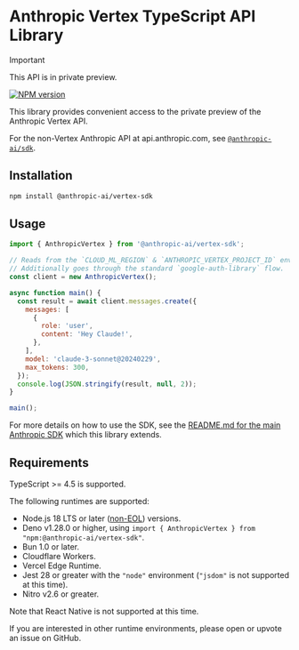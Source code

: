 # Anthropic Vertex TypeScript API Library

> [!IMPORTANT]
> This API is in private preview.

[![NPM version](https://img.shields.io/npm/v/@anthropic-ai/vertex-sdk.svg)](https://npmjs.org/package/@anthropic-ai/vertex-sdk)

This library provides convenient access to the private preview of the Anthropic Vertex API.

For the non-Vertex Anthropic API at api.anthropic.com, see [`@anthropic-ai/sdk`](https://github.com/anthropics/anthropic-sdk-typescript).

## Installation

```sh
npm install @anthropic-ai/vertex-sdk
```

## Usage

<!-- prettier-ignore -->
```js
import { AnthropicVertex } from '@anthropic-ai/vertex-sdk';

// Reads from the `CLOUD_ML_REGION` & `ANTHROPIC_VERTEX_PROJECT_ID` environment variables.
// Additionally goes through the standard `google-auth-library` flow.
const client = new AnthropicVertex();

async function main() {
  const result = await client.messages.create({
    messages: [
      {
        role: 'user',
        content: 'Hey Claude!',
      },
    ],
    model: 'claude-3-sonnet@20240229',
    max_tokens: 300,
  });
  console.log(JSON.stringify(result, null, 2));
}

main();
```

For more details on how to use the SDK, see the [README.md for the main Anthropic SDK](https://github.com/anthropics/anthropic-sdk-typescript/tree/main#anthropic-typescript-api-library) which this library extends.

## Requirements

TypeScript >= 4.5 is supported.

The following runtimes are supported:

- Node.js 18 LTS or later ([non-EOL](https://endoflife.date/nodejs)) versions.
- Deno v1.28.0 or higher, using `import { AnthropicVertex } from "npm:@anthropic-ai/vertex-sdk"`.
- Bun 1.0 or later.
- Cloudflare Workers.
- Vercel Edge Runtime.
- Jest 28 or greater with the `"node"` environment (`"jsdom"` is not supported at this time).
- Nitro v2.6 or greater.

Note that React Native is not supported at this time.

If you are interested in other runtime environments, please open or upvote an issue on GitHub.
